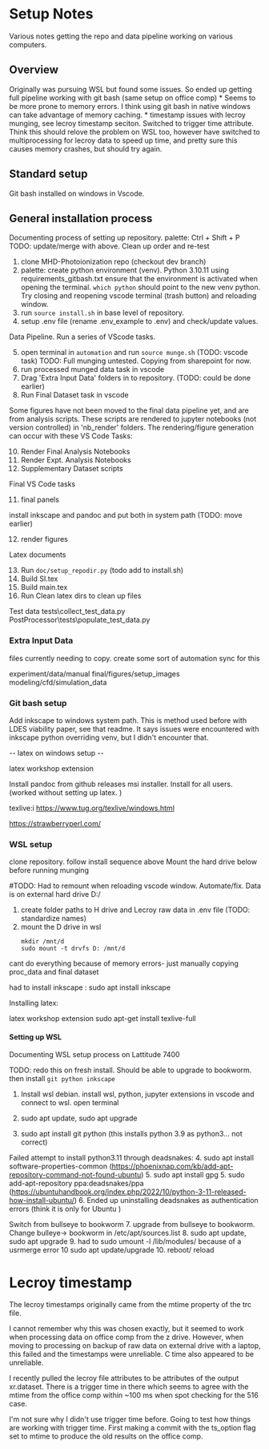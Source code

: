 # Setup Notes

Various notes getting the repo and data pipeline working on various computers. 

## Overview

Originally was pursuing WSL but found some issues. So ended up getting full pipeline working with git bash (same setup on office comp)
    * Seems to be more prone to memory errors. I think using git bash in native windows can take advantage of memory caching. 
    * timestamp issues with lecroy munging, see lecroy timestamp seciton. Switched to trigger time attribute. Think this should relove the problem on WSL too, however have switched to multiprocessing for lecroy data to speed up time, and pretty sure this causes memory crashes, but should try again. 

## Standard setup 

Git bash installed on windows in Vscode. 


## General installation process

Documenting process of setting up repository. 
palette: Ctrl + Shift + P
TODO: update/merge with above. Clean up order and re-test

1. clone MHD-Photoionization repo (checkout dev branch)
2. palette: create python environment (venv).  Python 3.10.11 using requirements_gitbash.txt
    ensure that the environment is activated when opening the terminal. `which python` should point to the new venv python. Try closing and reopening vscode terminal (trash button) and reloading window. 
3. run `source install.sh` in base level of repository. 
4. setup .env file (rename .env_example to .env) and check/update values. 


Data Pipeline. Run a series of VScode tasks. 

5. open terminal in `automation` and run `source munge.sh` (TODO: vscode task)
    TODO: Full munging untested. Copying from sharepoint for now. 
6. run processed munged data task in vscode
8. Drag 'Extra Input Data' folders in to repository. (TODO: could be done earlier)
9. Run Final Dataset task in vscode

Some figures have not been moved to the final data pipeline yet, and are from analysis scripts. These scripts are rendered to jupyter notebooks (not version controlled) in 'nb_render' folders. The rendering/figure generation can occur with these VS Code Tasks:

10. Render Final Analysis Notebooks
10. Render Expt. Analysis Notebooks 
10. Supplementary Dataset scripts

Final VS Code tasks

11. final panels

install inkscape and pandoc and put both in system path (TODO: move earlier)

12. render figures

Latex documents 

13. Run `doc/setup_repodir.py` (todo add to install.sh)
14. Build SI.tex
15. Build main.tex
16. Run Clean latex dirs to clean up files


Test data
tests\collect_test_data.py
PostProcessor\tests\populate_test_data.py


### Extra Input Data

files currently needing to copy. create some sort of automation sync for this

experiment/data/manual
final/figures/setup_images
modeling/cfd/simulation_data

### Git bash setup

Add inkscape to windows system path. This is method used before with LDES viability paper, see that readme. It says issues were encountered with inkscape python overriding venv, but I didn't encounter that. 

-- latex on windows setup --

latex workshop extension

Install pandoc from github releases msi installer. Install for all users. (worked without setting up latex. )

texlive:i https://www.tug.org/texlive/windows.html


https://strawberryperl.com/

### WSL setup 

clone repository. 
follow install sequence above
Mount the hard drive below before running munging 


#TODO: Had to remount when reloading vscode window. Automate/fix. 
Data is on external hard drive D:/

1. create folder paths to H drive and Lecroy raw data in .env file (TODO: standardize names)
2. mount the D drive in wsl
    ```
    mkdir /mnt/d
    sudo mount -t drvfs D: /mnt/d
    ```


cant do everything because of memory errors- just manually copying proc_data and final dataset

had to install inkscape : sudo apt install inkscape

Installing latex: 

latex workshop extension 
sudo apt-get install texlive-full 


#### Setting up WSL
Documenting WSL setup process on Lattitude 7400

TODO: redo this on fresh install. Should be able to upgrade to bookworm. then install `git python inkscape`

1. Install wsl debian. install wsl, python, jupyter extensions in vscode and connect to wsl. open terminal
2. sudo apt update, sudo apt upgrade

3. sudo apt install git python (this installs python 3.9 as python3... not correct)

Failed attempt to install python3.11 through deadsnakes:
4. sudo apt install software-properties-common (https://phoenixnap.com/kb/add-apt-repository-command-not-found-ubuntu)
5. sudo apt install gpg
5. sudo add-apt-repository ppa:deadsnakes/ppa (https://ubuntuhandbook.org/index.php/2022/10/python-3-11-released-how-install-ubuntu/)
6. Ended up uninstalling deadsnakes as authentication errors (think it is only for Ubuntu )

Switch from bullseye to bookworm
7. upgrade from bullseye to bookworm. Change bulleye-> bookworm in /etc/apt/sources.list
8. sudo apt update, sudo apt upgrade
9. had to sudo umount -l /lib/modules/ because of a usrmerge error
10 sudo apt update/upgrade
10. reboot/ reload


# Lecroy timestamp 

The lecroy timestamps originally came from the mtime property of the trc file. 

I cannot remember why this was chosen exactly, but it seemed to work when processing data on office comp from the z drive. However, when moving to processing on backup of raw data on external drive with a laptop, this failed and the timestamps were unreliable. C time also appeared to be unreliable. 

I recently pulled the lecroy file attributes to be attributes of the output xr.dataset. There is a trigger time in there which seems to agree with the mtime from the office comp within ~100 ms when spot checking for the 516 case. 

I'm not sure why I didn't use trigger time before. Going to test how things are working with trigger time. First making a commit with the ts_option flag set to mtime to produce the old results on the office comp. 
